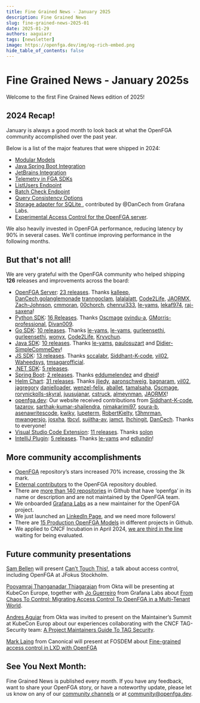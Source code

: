 ```yaml
---
title: Fine Grained News - January 2025
description: Fine Grained News
slug: fine-grained-news-2025-01
date: 2025-01-29
authors: aaguiarz
tags: [newsletter]
image: https://openfga.dev/img/og-rich-embed.png
hide_table_of_contents: false
---
```


# Fine Grained News - January 2025s

Welcome to the first Fine Grained News edition of 2025! 

## 2024 Recap!

January is always a good month to look back at what the OpenFGA community accomplished over the past year.

Below is a list of the major features that were shipped in 2024:

- [Modular Models](./../docs/content/modeling/modular-models.mdx)
- [Java Spring Boot Integration](https://github.com/openfga/spring-boot-starter)
- [JetBrains Integration](https://plugins.jetbrains.com/plugin/24394-openfga)
- [Telemetry in FGA SDKs](./../docs/content/getting-started/configure-telemetry.mdx)
- [ListUsers Endpoint](./../docs/content/getting-started/perform-list-users.mdx)
- [Batch Check Endpoint](../docs/interacting/relationship-queries#batch-check)
- [Query Consistency Options](../docs/content/interacting/consistency.mdx)
- [Storage adapter for SQLite ](../docs/getting-started/setup-openfga/configure-openfga#sqlite), contributed by @DanCech from Grafana Labs.
- [Experimental Access Control for the OpenFGA server](../docs/getting-started/setup-openfga/access-control).

We also heavily invested in OpenFGA performance, reducing latency by 90% in several cases. We'll continue improving performance in the following months.

## But that's not all!

We are very grateful with the OpenFGA community who helped shipping **126** releases and improvements across the board:

- [OpenFGA Server](https://github.com/openfga/openfga): [23 releases](https://github.com/openfga/openfga). Thanks [kalleep](https://github.com/kalleep), [DanCech](https://github.com/DanCech),[golanglemonade](https://github.com/golanglemonade,) [tranngoclam](https://github.com/tranngoclam), [lalalalatt](https://github.com/lalalalatt), [Code2Life](https://github.com/Code2Life), [JAORMX](https://github.com/JAORMX), [Zach-Johnson](https://github.com/Zach-Johnson), [cmmoran](https://github.com/cmmoran), [00chorch](https://github.com/00chorch), [chenrui333](https://github.com/chenrui333), [le-yams](https://github.com/le-yams), [lekaf974](https://github.com/lekaf974), [raj-saxena](https://github.com/raj-saxena)!
- [Python SDK](https://github.com/openfga/go-sdkk): [16 Releases](https://github.com/openfga/go-sdk/releases). Thanks [Oscmage](https://github.com/Oscmage) [ovindu-a](https://github.com/ovindu-a), [GMorris-professional](https://github.com/GMorris-professional), [Divan009](https://github.com/Divan009).
- [Go SDK](https://github.com/openfga/go-sdk): [10 releases](https://github.com/openfga/go-sdk/releases). Thanks [le-yams](https://github.com/le-yams), [le-yams](https://github.com/HeroicHorizon), [gurleensethi](https://github.com/gurleensethi), [gurleensethi](https://github.com/gurleensethi), [wonyx](https://github.com/wonyx), [Code2Life](https://github.com/Code2Life), [Kryvchun](https://github.com/Kryvchun).
- [Java SDK](https://github.com/openfga/java-sdk): [10 releases](https://github.com/openfga/java-sdk/releases). Thanks [le-yams](https://github.com/le-yams), [paulosuzart](https://github.com/paulosuzart) and [Didier-SimpleCommeDev](https://github.com/Didier-SimpleCommeDev)!
- [JS SDK](https://github.com/openfga/js-sdk): [13 releases](https://github.com/openfga/js-sdk/releases). Thanks [sccalabr](https://github.com/sccalabr), [Siddhant-K-code](Siddhant-K-code), [vil02](https://github.com/vil02), [Waheedsys](https://github.com/Waheedsys), [tmsagarofficial](https://github.com/tmsagarofficial).
- [.NET SDK](https://github.com/openfga/dotnet-sdk): [5 releases](https://github.com/openfga/dotnet-sdk/releases). 
- [Spring Boot](https://github.com/openfga/spring-boot-starter): [2 releases](https://github.com/openfga/spring-boot-starter/releases). Thanks [eddumelendez](https://github.com/eddumelendez) and [dheid](https://github.com/dheid)!
- [Helm Chart](https://github.com/openfga/helm-charts): [31 releases](https://github.com/openfga/helm-charts). Thanks 
[jliedy](https://github.com/jliedy), [aaronschweig](https://github.com/aaronschweig), [bagnaram](https://github.com/bagnaram), [vil02](https://github.com/vil02), [jagregory](https://github.com/jagregory) [danielloader](https://github.com/danielloader), [wenzel-felix](https://github.com/wenzel-felix]), [aballet](https://github.com/aballet), [tamalsaha](https://github.com/tamalsaha), [Oscmage](https://github.com/Oscmage), [rorynickolls-skyral](https://github.com/rorynickolls-skyral), 
[juusujanar](https://github.com/juusujanar), [cstruck](https://github.com/cstruck), [almeynman](https://github.com/almeynman), [JAORMX](https://github.com/JAORMX)!
- [openfga.dev](https://github.com/openfga/openfga.dev): Our website received contributions from [Siddhant-K-code](https://github.com/Siddhant-K-code), [tazarov](https://github.com/tazarov), [sarthak-kumar-shailendra](https://github.com/sarthak-kumar-shailendra),  [nimakarimi97](https://github.com/nimakarimi97), [soura-b](https://github.com/soura-ba), [asenawritescode](https://github.com/asenawritescode), [kwiky](https://github.com/kwiky), [lupeterm](https://github.com/lupeterm), [RobertKielty](https://github.com/RobertKielty), [t3hmrman](https://github.com/t3hmrman), [mwangersjo](https://github.com/mwangersjo), [josxha](https://github.com/josxha), [tbcvl](https://github.com/tbcvl), [sujitha-av](https://github.com/sujitha-av), [jamct](https://github.com/jamct), [lhchingit](https://github.com/lhchingit), [DanCech](https://github.com/DanCech). Thanks to everyone!
- [Visual Studio Code Extension](https://github.com/openfga/vscode-ext): [11 releases](https://github.com/openfga/vscode-ext/releases). Thanks [solon](https://github.com/solon)
- [IntelliJ Plugin](https://github.com/openfga/intellij-plugin): [5 releases](https://github.com/openfga/intellij-plugin/releases). Thanks [le-yams](https://github.com/le-yams) and [edlundin](https://github.com/edlundin)!

## More community accomplishments

- [OpenFGA](https://github.com/openfga/openfga) repository’s stars increased 70% increase, crossing the 3k mark. 
- [External contributors](https://github.com/openfga/openfga/graphs/contributors) to the OpenFGA repository doubled.
- There are [more than 140 repositories](https://github.com/search?q=openfga&type=repositories) in Github that have ‘openfga’ in its name or description and are not maintained by the OpenFGA team.
- We onboarded [Grafana Labs](https://grafana.com) as a new maintainer for the OpenFGA project.
- We just launched an [LinkedIn Page](https://www.linkedin.com/company/openfga), and we need more followers!
- There are [15 Production OpenFGA Models](https://github.com/openfga/sample-stores?tab=readme-ov-file#openfga-models-in-open-source-projects) in different projects in Github.
- We applied to CNCF Incubation in April 2024, [we are third in the line](https://github.com/orgs/cncf/projects/27/views/9) waiting for being evaluated.

## Future community presentations

[Sam Bellen](https://www.linkedin.com/in/sambellen/) will present [Can’t Touch This!](https://jfokus.se/talks/1839), a talk about access control, including OpenFGA at JFokus Stockholm.

[Poovamraj Thanganadar Thiagarajan](https://www.linkedin.com/in/poovamraj/) from Okta will be presenting at KubeCon Europe, together with [Jo Guerreiro](https://www.linkedin.com/in/jmlguerreiro/) from Grafana Labs about [From Chaos To Control: Migrating Access Control To OpenFGA in a Multi-Tenant World](https://kccnceu2025.sched.com/event/1txIJ/from-chaos-to-control-migrating-access-control-to-openfga-in-a-multi-tenant-world-jo-guerreiro-grafana-labs-poovamraj-thanganadar-thiagarajan-okta).

[Andres Aguiar](https://www.linkedin.com/in/aaguiar/) from Okta was invited to present on the Maintainer’s Summit at KubeCon Europ about our experiences collaborating with the CNCF TAG-Security team: [A Project Maintainers Guide To TAG Security](https://maintainersummiteu2025.sched.com/event/1tj8v/a-project-maintainers-guide-to-tag-security-marina-moore-edera-andres-aguiar-okta).

[Mark Laing](https://www.linkedin.com/in/mark-laing/) from Canonical will present at FOSDEM about [Fine-grained access control in LXD with OpenFGA](https://fosdem.org/2025/schedule/event/fosdem-2025-6194-fine-grained-access-control-in-lxd-with-openfga/)

## **See You Next Month:**

Fine Grained News is published every month. If you have any feedback, want to share your OpenFGA story, or have a noteworthy update, please let us know on any of our [community channels](https://openfga.dev/community) or at [community@openfga.dev](mailto:community@openfga.dev).

